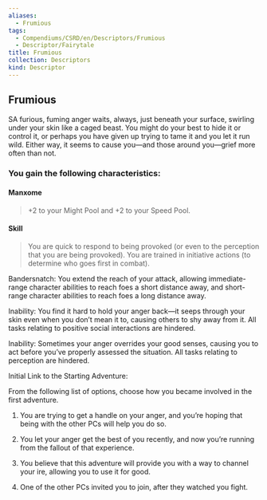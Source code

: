 ```yaml
---
aliases:
  - Frumious
tags:
  - Compendiums/CSRD/en/Descriptors/Frumious
  - Descriptor/Fairytale
title: Frumious
collection: Descriptors
kind: Descriptor
---
```

## Frumious    
SA furious, fuming anger waits, always, just beneath your surface, swirling under your skin like a caged beast. You might do your best to hide it or control it, or perhaps you have given up trying to tame it and you let it run wild. Either way, it seems to cause you—and those around you—grief more often than not.  
### You gain the following characteristics:  
#### Manxome  
>+2 to your Might Pool and +2 to your Speed Pool.  
#### Skill  
>You are quick to respond to being provoked (or even to the perception that you are being provoked). You are trained in initiative actions (to determine who goes first in combat).  
Bandersnatch: You extend the reach of your attack, allowing immediate-range character abilities to reach foes a short distance away, and short-range character abilities to reach foes a long distance away.  
Inability: You find it hard to hold your anger back—it seeps through your skin even when you don’t mean it to, causing others to shy away from it. All tasks relating to positive social interactions are hindered.  
Inability: Sometimes your anger overrides your good senses, causing you to act before you’ve properly assessed the situation. All tasks relating to perception are hindered.  
Initial Link to the Starting Adventure:  
From the following list of options, choose how you became involved in the first adventure.  
1. You are trying to get a handle on your anger, and you’re hoping that being with the other PCs will help you do so.  
2. You let your anger get the best of you recently, and now you’re running from the fallout of that experience.  
3. You believe that this adventure will provide you with a way to channel your ire, allowing you to use it for good.  
4. One of the other PCs invited you to join, after they watched you fight.   
  
  
  
